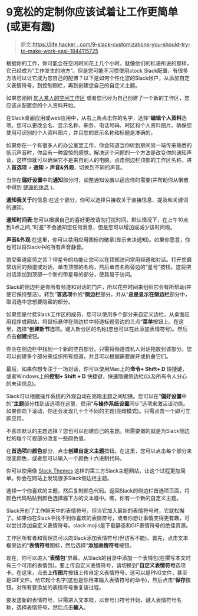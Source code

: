 # 9宽松的定制你应该试着让工作更简单(或更有趣)

> 原文:[https://life hacker . com/9-slack-customizations-you-should-try-to-make-work-easi-1844115725](https://lifehacker.com/9-slack-customizations-you-should-try-to-make-work-easi-1844115725)

根据你的工作，你可能会在空闲时间花上几个小时。就像他们的标语所说的那样，它已经成为“工作发生的地方”。但是您可能不习惯使用stock Slack配置，有很多方法可以让它成为您自己的配置？以下是如何个性化您的Slack帐户，从添加自定义表情符号，到控制侧栏，再到创建您自己的自定义主题。

如果您刚刚 [加入某人的空闲工作区](https://lifehacker.com/how-to-behave-when-you-join-a-new-slack-1823462314) 或者您已经为自己创建了一个新的工作区，您应该从配置您的个人资料开始。

在Slack桌面应用或web应用中，从右上角点击你的名字，选择“**编辑个人资料**选项。您可以更改全名、显示名称、职务、电话号码、时区和个人资料图片。确保您使用可识别的个人资料图片，并且您的显示名称和标题是准确的。

如果你在一个有很多人的办公室里工作，你会知道当你听到房间另一端传来熟悉的低沉声音时，你会有一种震惊的感觉。解决这个问题的一个方法是改变你的通知声音，这样你就可以确保它不是来自别人的电脑。点击侧边栏顶部的工作区名称，进入**首选项** > **通知** > **声音&外观**，切换到不同的声音。

当你在**偏好设置**中的**通知**部分时，调整通知设置以适应你的需要(并帮助你从懒散中得到 [健康的休息](https://lifehacker.com/how-to-get-away-from-slack-after-work-1830280671) )。

**通知我关于**的信息:在这个部分，你可以选择只接收关于直接信息、提及和关键词的通知。

**通知时间表**:您可以根据自己的喜好更改请勿打扰时间。默认情况下，在上午10点到8点之间,“时差”不会通知您任何消息，但是您可以增加或减少该时间段。

**声音&外观**:在这里，你可以禁用应用图标的徽章(显示未决通知)。如果你愿意，你也可以将Slack中的所有声音静音。

饱受渠道疲劳之苦？带星号的功能让您可以在顶部访问常用频道和对话。打开您最常访问的频道或对话，单击顶部的名称，然后单击名称旁边的“星号”按钮。这将把对话添加到顶部一个新的带星号的部分，使其易于访问。

Slack的侧边栏是你所有频道和对话的门户，所以花些时间来组织它会有所帮助(并使它保持整洁)。转到“**首选项**中的“**侧边栏**部分，并从“**总是显示在侧边栏**部分中，取消选中您想要隐藏的部分。

如果您是付费Slack工作区的成员，您可以使用多个部分来自定义边栏。从桌面应用程序或网站，将鼠标悬停在侧边栏中频道标题旁边的三点“**菜单**按钮上。在这里，选择“**创建新节**选项。键入新分区的名称(您也可以在此添加表情符号)。然后点击**创建**按钮。

你会在侧边栏中找到一个新的空白部分。只需将频道或私人对话拖放到该部分。您可以创建多个部分来组织所有频道，并且可以根据需要展开或折叠它们。

最后，如果你想专注于一场对话，你可以使用Mac上的**命令+ Shift+ D** 快捷键，或者Windows上的**控制+ Shift + D** 快捷键，快速隐藏侧边栏(以及所有令人分心的未读信息)。

Slack可以根据操作系统的外观自动在亮暗主题之间切换。您可以在“**偏好设置**中的“**主题**部分找到该选项在这里，启用“**与操作系统设置**同步”选项来激活该功能。如果你向下滚动，你还会发现几十个不同的主题(亮暗模式)。只需点击一个即可立即应用。

不喜欢默认的主题选择？您也可以创建自己的主题。所需要做的就是为Slack侧边栏的每个可视部分改变一些颜色值。

在**首选项**的**颜色**部分，点击**创建自定义主题**按钮。在这里，您可以点击每个部分来改变颜色，或者您可以输入一个颜色十六进制代码。

你可以使用像 [Slack Themes](https://slackthemes.net/) 这样的第三方Slack主题网站，让这个过程更加简单。你会在网站上发现很多Slack侧边栏主题。

选择一个你喜欢的主题，然后复制颜色代码。返回Slack的侧边栏首选项页面，将颜色代码粘贴到颜色选择器下方的文本框中。瞧，你有一个新的自定义主题。

Slack开创了工作聊天中的表情符号，但当它加入最新的表情符号时，它就松懈了。如果你在Slack中找不到你喜欢的表情符号，或者你想让事情变得更有趣，可以尝试添加自定义表情符号。slack mojis是下载静态和GIF表情符号的绝佳资源。

工作区所有者和管理员可以向Slack添加表情符号(但访客不能)。首先，点击文本框旁边的“**表情符号**图标，然后选择“**添加表情符号**按钮。

现在，你可以进入“**表情包**”屏幕，从Slack的目录中添加一个表情包(在撰写本文时有三个可用的表情包)。要上传自定义表情符号，请切换到“**自定义表情符号**选项卡。在这里，点击**上传图片**按钮上传自定义表情符号。这可以是PNG文件，甚至是GIF文件。给它起个名字(这也是你用来输入表情符号的命令)，然后点击“**保存**按钮。对所有要添加的表情符号重复该过程。

要发送新的表情符号，只需进入文本框，以冒号(:)符号开始，键入表情符号名称，选择表情符号，然后点击**输入**。
